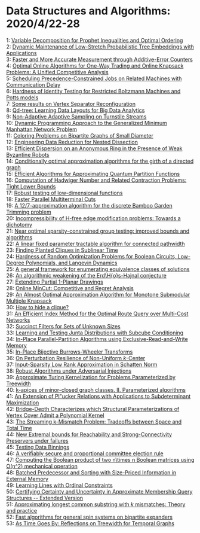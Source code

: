 # Data Structures and Algorithms: 2020/4/22-28  
1: [Variable Decomposition for Prophet Inequalities and Optimal Ordering](https://doi.org/10.48550/arXiv.2004.10163)  
2: [Dynamic Maintenance of Low-Stretch Probabilistic Tree Embeddings with  Applications](https://doi.org/10.48550/arXiv.2004.10319)  
3: [Faster and More Accurate Measurement through Additive-Error Counters](https://doi.org/10.48550/arXiv.2004.10332)  
4: [Optimal Online Algorithms for One-Way Trading and Online Knapsack  Problems: A Unified Competitive Analysis](https://doi.org/10.48550/arXiv.2004.10358)  
5: [Scheduling Precedence-Constrained Jobs on Related Machines with  Communication Delay](https://doi.org/10.48550/arXiv.2004.10776)  
6: [Hardness of Identity Testing for Restricted Boltzmann Machines and Potts  models](https://doi.org/10.48550/arXiv.2004.10805)  
7: [Some results on Vertex Separator Reconfiguration](https://doi.org/10.48550/arXiv.2004.10873)  
8: [Qd-tree: Learning Data Layouts for Big Data Analytics](https://doi.org/10.48550/arXiv.2004.10898)  
9: [Non-Adaptive Adaptive Sampling on Turnstile Streams](https://doi.org/10.48550/arXiv.2004.10969)  
10: [Dynamic Programming Approach to the Generalized Minimum Manhattan  Network Problem](https://doi.org/10.48550/arXiv.2004.11166)  
11: [Coloring Problems on Bipartite Graphs of Small Diameter](https://doi.org/10.48550/arXiv.2004.11173)  
12: [Engineering Data Reduction for Nested Dissection](https://doi.org/10.48550/arXiv.2004.11315)  
13: [Efficient Dispersion on an Anonymous Ring in the Presence of Weak  Byzantine Robots](https://doi.org/10.48550/arXiv.2004.11439)  
14: [Conditionally optimal approximation algorithms for the girth of a  directed graph](https://doi.org/10.48550/arXiv.2004.11445)  
15: [Efficient Algorithms for Approximating Quantum Partition Functions](https://doi.org/10.48550/arXiv.2004.11568)  
16: [Computation of Hadwiger Number and Related Contraction Problems: Tight  Lower Bounds](https://doi.org/10.48550/arXiv.2004.11621)  
17: [Robust testing of low-dimensional functions](https://doi.org/10.48550/arXiv.2004.11642)  
18: [Faster Parallel Multiterminal Cuts](https://doi.org/10.48550/arXiv.2004.11666)  
19: [A 12/7-approximation algorithm for the discrete Bamboo Garden Trimming  problem](https://doi.org/10.48550/arXiv.2004.11731)  
20: [Incompressibility of H-free edge modification problems: Towards a  dichotomy](https://doi.org/10.48550/arXiv.2004.11761)  
21: [Near optimal sparsity-constrained group testing: improved bounds and  algorithms](https://doi.org/10.48550/arXiv.2004.11860)  
22: [A linear fixed parameter tractable algorithm for connected pathwidth](https://doi.org/10.48550/arXiv.2004.11937)  
23: [Finding Planted Cliques in Sublinear Time](https://doi.org/10.48550/arXiv.2004.12002)  
24: [Hardness of Random Optimization Problems for Boolean Circuits,  Low-Degree Polynomials, and Langevin Dynamics](https://doi.org/10.48550/arXiv.2004.12063)  
25: [A general framework for enumerating equivalence classes of solutions](https://doi.org/10.48550/arXiv.2004.12143)  
26: [An algorithmic weakening of the Erd\H{o}s-Hajnal conjecture](https://doi.org/10.48550/arXiv.2004.12166)  
27: [Extending Partial 1-Planar Drawings](https://doi.org/10.48550/arXiv.2004.12222)  
28: [Online MinCut: Competitive and Regret Analysis](https://doi.org/10.48550/arXiv.2004.12223)  
29: [An Almost Optimal Approximation Algorithm for Monotone Submodular  Multiple Knapsack](https://doi.org/10.48550/arXiv.2004.12224)  
30: [How to hide a clique?](https://doi.org/10.48550/arXiv.2004.12258)  
31: [An Efficient Index Method for the Optimal Route Query over Multi-Cost  Networks](https://doi.org/10.48550/arXiv.2004.12424)  
32: [Succinct Filters for Sets of Unknown Sizes](https://doi.org/10.48550/arXiv.2004.12465)  
33: [Learning and Testing Junta Distributions with Subcube Conditioning](https://doi.org/10.48550/arXiv.2004.12496)  
34: [In-Place Parallel-Partition Algorithms using Exclusive-Read-and-Write  Memory](https://doi.org/10.48550/arXiv.2004.12532)  
35: [In-Place Bijective Burrows-Wheeler Transforms](https://doi.org/10.48550/arXiv.2004.12590)  
36: [On Perturbation Resilience of Non-Uniform $k$-Center](https://doi.org/10.48550/arXiv.2004.12633)  
37: [Input-Sparsity Low Rank Approximation in Schatten Norm](https://doi.org/10.48550/arXiv.2004.12646)  
38: [Robust Algorithms under Adversarial Injections](https://doi.org/10.48550/arXiv.2004.12667)  
39: [Approximate Turing Kernelization for Problems Parameterized by Treewidth](https://doi.org/10.48550/arXiv.2004.12683)  
40: [k-apices of minor-closed graph classes. II. Parameterized algorithms](https://doi.org/10.48550/arXiv.2004.12692)  
41: [An Extension of Pl\"ucker Relations with Applications to Subdeterminant  Maximization](https://doi.org/10.48550/arXiv.2004.13018)  
42: [Bridge-Depth Characterizes which Structural Parameterizations of Vertex  Cover Admit a Polynomial Kernel](https://doi.org/10.48550/arXiv.2004.12865)  
43: [The Streaming k-Mismatch Problem: Tradeoffs between Space and Total Time](https://doi.org/10.48550/arXiv.2004.12881)  
44: [New Extremal bounds for Reachability and Strong-Connectivity Preservers  under failures](https://doi.org/10.48550/arXiv.2004.12890)  
45: [Testing Data Binnings](https://doi.org/10.48550/arXiv.2004.12893)  
46: [A verifiably secure and proportional committee election rule](https://doi.org/10.48550/arXiv.2004.12990)  
47: [Computing the Boolean product of two n\times n Boolean matrices using  O(n^2) mechanical operation](https://doi.org/10.48550/arXiv.2004.13086)  
48: [Batched Predecessor and Sorting with Size-Priced Information in External  Memory](https://doi.org/10.48550/arXiv.2004.13197)  
49: [Learning Lines with Ordinal Constraints](https://doi.org/10.48550/arXiv.2004.13202)  
50: [Certifying Certainty and Uncertainty in Approximate Membership Query  Structures -- Extended Version](https://doi.org/10.48550/arXiv.2004.13312)  
51: [Approximating longest common substring with $k$ mismatches: Theory and  practice](https://doi.org/10.48550/arXiv.2004.13389)  
52: [Fast algorithms for general spin systems on bipartite expanders](https://doi.org/10.48550/arXiv.2004.13442)  
53: [As Time Goes By: Reflections on Treewidth for Temporal Graphs](https://doi.org/10.48550/arXiv.2004.13491)  